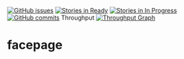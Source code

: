 [![GitHub issues](https://img.shields.io/github/issues/badges/joanaz/facepage.svg?style=plastic)]()
[![Stories in Ready](https://badge.waffle.io/joanaz/facepage.svg?label=ready&title=Ready)](https://waffle.io/joanaz/facepage)
[![Stories in In Progress](https://badge.waffle.io/joanaz/facepage.svg?label=In%20Progress&title=In%20Progress)](http://waffle.io/joanaz/facepage) 
[![GitHub commits](https://img.shields.io/github/commits-since/joanaz/facepage.svg?style=plastic)]()
Throughput
[![Throughput Graph](https://graphs.waffle.io/joanaz/facepage/throughput.svg)](https://waffle.io/joanaz/facepage/metrics) 



# facepage
